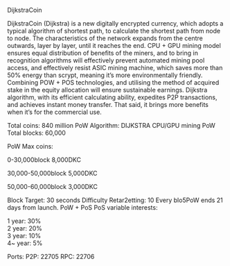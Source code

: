 
DijkstraCoin 

DijkstraCoin (Dijkstra) is a new digitally encrypted currency, which adopts a typical algorithm of shortest path, to calculate the shortest path from node to node. 
The characteristics of the network expands from the centre outwards, layer by layer, until it reaches the end. 
CPU + GPU mining model ensures equal distribution of benefits of the miners, and to bring in recognition algorithms will effectively prevent automated mining pool access, and effectively resist ASIC mining machine, 
which saves more than 50% energy than scrypt, meaning it’s more environmentally friendly.
Combining POW + POS technologies, and utilising the method of acquired stake in the equity allocation will ensure sustainable earnings. 
Dijkstra algorithm, with its efficient calculating ability, expedites P2P transactions, and achieves instant money transfer. That said, it brings more benefits when it’s for the commercial use.

Total coins:                       840 million
PoW Algorithm:                  DIJKSTRA
                                CPU/GPU mining
PoW Total blocks:              60,000

PoW Max coins:    

0-30,000block   8,000DKC

30,000-50,000block   5,000DKC

50,000-60,000block   3,000DKC
                              
Block Target:                     30 seconds
Difficulty Retar2etting:     10  Every blo5PoW ends 21 days from launch.
PoW + PoS
PoS variable interests: 

1 year: 30%  
2 year: 20%  
3 year: 10%  
4~ year: 5%                  


Ports:
P2P:	22705
RPC:	22706
